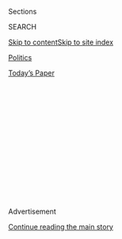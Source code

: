 <div id="app">

<div>

<div>

<div>

<div class="NYTAppHideMasthead css-1q2w90k e1suatyy0">

<div class="section css-ui9rw0 e1suatyy2">

<div class="css-eph4ug er09x8g0">

<div class="css-6n7j50">

</div>

<span class="css-1dv1kvn">Sections</span>

<div class="css-10488qs">

<span class="css-1dv1kvn">SEARCH</span>

</div>

[Skip to content](#site-content)[Skip to site
index](#site-index)

</div>

<div id="masthead-section-label" class="css-1wr3we4 eaxe0e00">

[Politics](https://www.nytimes3xbfgragh.onion/section/politics)

</div>

<div class="css-10698na e1huz5gh0">

</div>

</div>

<div id="masthead-bar-one" class="section hasLinks css-15hmgas e1csuq9d3">

<div class="css-uqyvli e1csuq9d0">

</div>

<div class="css-1uqjmks e1csuq9d1">

</div>

<div class="css-9e9ivx">

[](https://myaccount.nytimes3xbfgragh.onion/auth/login?response_type=cookie&client_id=vi)

</div>

<div class="css-1bvtpon e1csuq9d2">

[Today’s
Paper](https://www.nytimes3xbfgragh.onion/section/todayspaper)

</div>

</div>

</div>

</div>

<div data-aria-hidden="false">

<div id="site-content" data-role="main">

<div>

<div class="css-1aor85t" style="opacity:0.000000001;z-index:-1;visibility:hidden">

<div class="css-1hqnpie">

<div class="css-epjblv">

<span class="css-17xtcya">[Politics](/section/politics)</span><span class="css-x15j1o">|</span><span class="css-fwqvlz">The
F.B.I. Pledged to Keep a Source Anonymous. Trump Allies Aided His
Unmasking.</span>

</div>

<div class="css-k008qs">

<div class="css-1iwv8en">

<span class="css-18z7m18"></span>

<div>

</div>

</div>

<span class="css-1n6z4y">https://nyti.ms/2WU7EjD</span>

<div class="css-1705lsu">

<div class="css-4xjgmj">

<div class="css-4skfbu" data-role="toolbar" data-aria-label="Social Media Share buttons, Save button, and Comments Panel with current comment count" data-testid="share-tools">

  - 
  - 
  - 
  - 
    
    <div class="css-6n7j50">
    
    </div>

  - 

</div>

</div>

</div>

</div>

</div>

</div>

<div class="css-13pd83m">

</div>

<div id="top-wrapper" class="css-1sy8kpn">

<div id="top-slug" class="css-l9onyx">

Advertisement

</div>

[Continue reading the main
story](#after-top)

<div class="ad top-wrapper" style="text-align:center;height:100%;display:block;min-height:250px">

<div id="top" class="place-ad" data-position="top" data-size-key="top">

</div>

</div>

<div id="after-top">

</div>

</div>

<div>

<div id="sponsor-wrapper" class="css-1hyfx7x">

<div id="sponsor-slug" class="css-19vbshk">

Supported by

</div>

[Continue reading the main
story](#after-sponsor)

<div id="sponsor" class="ad sponsor-wrapper" style="text-align:center;height:100%;display:block">

</div>

<div id="after-sponsor">

</div>

</div>

<div class="css-186x18t">

</div>

<div class="css-1vkm6nb ehdk2mb0">

# The F.B.I. Pledged to Keep a Source Anonymous. Trump Allies Aided His Unmasking.

</div>

After a Russia expert who had collected research on Donald Trump for a
disputed dossier agreed to tell the F.B.I. what he knew about it, law
enforcement officials declassified a road map to identifying him.

<div class="css-79elbk" data-testid="photoviewer-wrapper">

<div class="css-z3e15g" data-testid="photoviewer-wrapper-hidden">

</div>

<div class="css-1a48zt4 ehw59r15" data-testid="photoviewer-children">

![<span class="css-16f3y1r e13ogyst0" data-aria-hidden="true">The
Justice Department has said that Attorney General William P. Barr
determined that declassifying a report about F.B.I. interview was in the
public
interest.</span><span class="css-cnj6d5 e1z0qqy90" itemprop="copyrightHolder"><span class="css-1ly73wi e1tej78p0">Credit...</span><span><span>Doug
Mills/The New York
Times</span></span></span>](https://static01.graylady3jvrrxbe.onion/images/2020/07/23/us/politics/23dc-fbi1/merlin_174843396_504052f0-7a46-4160-a442-09f3ac47eb82-articleLarge.jpg?quality=75&auto=webp&disable=upscale)

</div>

</div>

<div class="css-18e8msd">

<div class="css-pdw9fk epjyd6m0">

<div class="css-1txwxcy ey68jwv0" data-aria-hidden="true">

[![Adam
Goldman](https://static01.graylady3jvrrxbe.onion/images/2018/07/12/multimedia/author-adam-goldman/author-adam-goldman-thumbLarge.png
"Adam Goldman")](https://www.nytimes3xbfgragh.onion/by/adam-goldman)[![Charlie
Savage](https://static01.graylady3jvrrxbe.onion/images/2018/06/12/multimedia/author-charlie-savage/author-charlie-savage-thumbLarge-v2.png
"Charlie Savage")](https://www.nytimes3xbfgragh.onion/by/charlie-savage)

</div>

<div class="css-1baulvz">

By [<span class="css-1baulvz" itemprop="name">Adam
Goldman</span>](https://www.nytimes3xbfgragh.onion/by/adam-goldman) and
[<span class="css-1baulvz last-byline" itemprop="name">Charlie
Savage</span>](https://www.nytimes3xbfgragh.onion/by/charlie-savage)

</div>

</div>

  - July 25,
    2020

  - 
    
    <div class="css-4xjgmj">
    
    <div class="css-d8bdto" data-role="toolbar" data-aria-label="Social Media Share buttons, Save button, and Comments Panel with current comment count" data-testid="share-tools">
    
      - 
      - 
      - 
      - 
        
        <div class="css-6n7j50">
        
        </div>
    
      - 
    
    </div>
    
    </div>

</div>

</div>

<div class="section meteredContent css-1r7ky0e" name="articleBody" itemprop="articleBody">

<div class="css-1fanzo5 StoryBodyCompanionColumn">

<div class="css-53u6y8">

WASHINGTON — Not long after [the early 2017 publication of a notorious
dossier about President
Trump](https://www.nytimes3xbfgragh.onion/2017/01/11/us/politics/donald-trump-russia-intelligence.html)
jolted Washington, an expert in Russian politics told the F.B.I. he had
been one of its key sources, drawing on his contacts to deliver
information that would make up some of the most salacious and unproven
assertions in the document.

The F.B.I. had approached the expert, a man named Igor Danchenko, as it
vetted the dossier’s claims. He agreed to tell investigators what he
knew with an important condition, people familiar with the matter said —
that the F.B.I. keep his identity secret so he could protect himself,
his sources and his family and friends in Russia.

But his hope of remaining anonymous evaporated last week after Attorney
General William P. Barr directed the F.B.I. to declassify [a redacted
report about its three-day interview of Mr. Danchenko
in 2017](https://www.judiciary.senate.gov/imo/media/doc/February%209,%202017%20Electronic%20Communication.pdf)
and hand it over to Senator Lindsey Graham, Republican of South Carolina
and chairman of the Senate Judiciary Committee. Mr. Graham promptly
[made the interview summary public while calling the entire Russia
investigation
“corrupt.”](https://www.judiciary.senate.gov/press/rep/releases/judiciary-committee-releases-declassified-documents-that-substantially-undercut-steele-dossier-page-fisa-warrants)

The report blacked out Mr. Danchenko’s name and other identifying
information. But within two days, a post on a newly created blog
[entitled “I Found the Primary
Subsource”](https://ifoundthepss.blogspot.com/) identified him, citing
clues left visible in the F.B.I. document. A [pseudonymous Twitter
account](https://twitter.com/Hmmm57474203) created in May then promoted
the existence of the blog. And the next day, RT, the Kremlin-owned,
English-language news and propaganda outlet, [published an article
amplifying Mr. Danchenko’s
identification](https://www.rt.com/usa/495342-russiagate-steele-dossier-source/).

</div>

</div>

<div class="css-1fanzo5 StoryBodyCompanionColumn">

<div class="css-53u6y8">

The decision by Justice Department and F.B.I. leaders to divulge such a
report was highly unusual and created the risk it would help identify a
person who had confidentially provided information to agents, even if
officials did not intend to provide such a road map. The move comes at a
time when Mr. Barr, who is to testify before lawmakers on Tuesday, has
repeatedly been accused of abusing his powers to help Mr. Trump
politically.

Former law enforcement officials said the outing will make it harder for
F.B.I. agents to gain the trust of people they need to cooperate in
future and unrelated investigations.

“These things have to remain very closely held because you put witnesses
at risk,” said James W. McJunkin, a former F.B.I. assistant director for
counterterrorism. “To release sensitive information unnecessarily that
could jeopardize someone’s life is egregious.”

A lawyer for Mr. Danchenko, Mark E. Schamel, said that because his
client’s name had already been exposed, he would not ask The New York
Times to withhold it. He acknowledged that “Igor Danchenko has been
identified as one of the sources who provided data and analysis” to
Christopher Steele, the British former spy who compiled the dossier and
whose last name has become shorthand for it.

Mr. Danchenko’s identity is noteworthy because it further calls into
question the credibility of the dossier. By turning to Mr. Danchenko as
his primary source to gather possible dirt on Mr. Trump involving
Russia, Mr. Steele was relying not on someone with a history of working
with Russian intelligence operatives or bringing to light their covert
activities but instead a researcher focused on analyzing business and
political risks in Russia.

</div>

</div>

<div class="css-1fanzo5 StoryBodyCompanionColumn">

<div class="css-53u6y8">

Spokespeople at both the F.B.I. and the Justice Department declined to
comment. An email sent to an address listed on the blog was not
returned.

Mr. Trump’s supporters on Capitol Hill have long sought access to
Justice Department and F.B.I. documents about the Russia investigation.
The F.B.I. director, Christopher A. Wray, told lawmakers [in
late 2017](https://hankjohnson.house.gov/media-center/press-releases/rep-johnson-questions-fbi-director-judiciary-hearing)
that the bureau was wary of turning over records related to its effort
to verify the Steele dossier to Congress. “We are dealing with very,
very dicey questions of sources and methods, which is the lifeblood of
foreign intelligence and our liaison relationships with our foreign
partners,” he said.

But since his confirmation early last year, Mr. Barr and other Trump
appointees have approved a wave of extraordinary declassifications that
the president’s allies, including Mr. Graham, have used to attack the
Russia inquiry.

Mr. Graham said he had asked the F.B.I. to declassify the interview
report after it was described in an inspector general report last year
because he wanted the public to read it. He stressed that he did not
know the identity of Mr. Steele’s source and said he did not know
whether the F.B.I. released identifying information it should have
protected, saying the bureau had appeared to be “painstaking” in
redacting such details.

“I don’t know how he was exposed,” Mr. Graham said in an interview on
Friday. “I didn’t see anything in the memo exposing who he was. I mean,
you can believe these websites if you want to — I don’t know. I know
this: It’s important for the country to understand what happened here.”

In addition to their political implications, the documents have at times
revealed the closely held secrets that Mr. Wray feared jeopardizing:
sources of information and the methods used for gathering it.

</div>

</div>

<div class="css-79elbk" data-testid="photoviewer-wrapper">

<div class="css-z3e15g" data-testid="photoviewer-wrapper-hidden">

</div>

<div class="css-1a48zt4 ehw59r15" data-testid="photoviewer-children">

![<span class="css-16f3y1r e13ogyst0" data-aria-hidden="true">The
F.B.I.’s headquarters in Washington. The disclosures will make it
harder for F.B.I. agents to gain the trust of potential sources, former
law enforcement officials
said.</span><span class="css-cnj6d5 e1z0qqy90" itemprop="copyrightHolder"><span class="css-1ly73wi e1tej78p0">Credit...</span><span>Anna
Moneymaker/The New York
Times</span></span>](https://static01.graylady3jvrrxbe.onion/images/2020/07/23/us/politics/23dc-fbi2/merlin_172896705_fda5852f-6152-44af-82c0-9d2eb7449d06-articleLarge.jpg?quality=75&auto=webp&disable=upscale)

</div>

</div>

<div class="css-1fanzo5 StoryBodyCompanionColumn">

<div class="css-53u6y8">

[Transcripts of
recordings](https://www.judiciary.senate.gov/imo/media/doc/2020-04-24%20Submission%20SJC%20SSCI.pdf)
released in April resulted in [the identification of a confidential
F.B.I.
informant](https://dailycaller.com/2020/05/06/george-papadopoulos-fbi-informant-transcript/)
who had agree to wear a wire when talking to George Papadopoulos, a
former Trump adviser who was convicted of lying to the F.B.I. Other
[released
transcripts](https://int.graylady3jvrrxbe.onion/data/documenthelper/6976-flynn-kislyak-transcripts/cd9e96e708a9b0c8ba58/optimized/full.pdf#page=1)
of a Russian diplomat’s conversations with former national security
adviser Michael T. Flynn [revealed that the bureau was able to monitor
the phone
line](https://www.nytimes3xbfgragh.onion/2020/05/29/us/politics/flynn-russian-ambassador-transcripts.html)of
the Russian Embassy in Washington even before a call connected with Mr.
Flynn’s voice mail.

</div>

</div>

<div class="css-1fanzo5 StoryBodyCompanionColumn">

<div class="css-53u6y8">

The unmaskings from the release of the F.B.I. report have already
spiraled beyond Mr. Danchenko. Building on the knowledge of his
identity, another Twitter user
[named](https://twitter.com/FOOL_NELSON/status/1285347075048251392) a
likely source for Mr. Danchenko. Online sleuths were trying to identify
others from his network who were cited but not named in the Steele
dossier.

The release of Mr. Danchenko’s interview summary likely put him and
other sources in Russia’s sights, said Senator Mark Warner of Virginia,
the top Democrat on the Senate Intelligence Committee.

“Under Attorney General Barr, the levers of the Department of Justice
continue to be weaponized in defense of the president’s political
agenda, even at the expense of national security,” said Mr. Warner, who
did not confirm that Mr. Danchenko was Mr. Steele’s primary source or
discuss his committee’s own investigation into Russian election
interference. “I’m deeply concerned by this release. There is no doubt
that the Russians are poring over it to see if they can identify this
individual or other sources.”

Mr. Danchenko also cooperated with the intelligence committee on
condition of confidentiality, according to two people familiar with its
investigation.

Some posts on the blog that revealed Mr. Danchenko’s name are dated
before Mr. Graham released the interview report, but the Twitter user
who promoted the blog said he or she had backdated the posts to change
their order.

Born in Ukraine, Mr. Danchenko, 42, is a Russian-trained lawyer who
earned degrees at the University of Louisville and Georgetown
University, according to LinkedIn. He was a senior research analyst from
2005 to 2010 at the Brookings Institution, where he co-wrote a research
paper showing that, as a student, President Vladimir V. Putin of Russia
[appeared to have plagiarized part of his
dissertation](https://www.washingtonpost.com/news/answer-sheet/wp/2014/03/18/russias-plagiarism-problem-even-putin-has-done-it/).

</div>

</div>

<div class="css-1fanzo5 StoryBodyCompanionColumn">

<div class="css-53u6y8">

According to his interview with the F.B.I., Mr. Steele contacted Mr.
Danchenko around March 2016 and assigned him to ask people he knew in
Russia and Ukraine about connections, including any ties to corruption,
between a pro-Russian government in Ukraine and the veteran Republican
strategist Paul Manafort. Mr. Steele did not explain why, but Mr.
Manafort joined the Trump campaign around that time and was later
promoted to its chairman. He [was
convicted](https://www.nytimes3xbfgragh.onion/2019/03/13/us/politics/paul-manafort-sentencing.html)
in 2018 of tax and bank fraud and other charges that grew out of the
Russia investigation.

Mr. Steele later expanded Mr. Danchenko’s assignment to look for any
compromising information about Mr. Trump.

By Jan. 13, 2017, the F.B.I. had identified Mr. Danchenko, who soon
agreed to answer investigators’ questions in exchange [for
immunity.](https://www.justice.gov/archives/jm/criminal-resource-manual-719-informal-immunity-distinguished-formal-immunity)

The F.B.I. told a court it found Mr. Danchenko “truthful and
cooperative,” according to the report by the Justice Department
inspector general, Michael E. Horowitz, although a supervisory F.B.I.
intelligence analyst said Mr. Danchenko may have minimized aspects of
what he told Mr. Steele.

Mr. Graham said he wanted the public to be able to see for itself how
the interview report “clearly shows that the dossier was not reliable
and they continued to use it anyway.”

Mr. Danchenko did nothing wrong in accepting a paid assignment to gather
allegations about Mr. Trump’s ties to Russia and conveying them to Mr.
Steele’s research firm, Orbis Business Intelligence, said Mr. Schamel,
who attended his client’s F.B.I. debriefings but whose name was redacted
from the report about them.

“Mr. Danchenko is a highly respected senior research analyst; he is
neither an author nor editor for any of the final reports produced by
Orbis,” Mr. Schamel said. “Mr. Danchenko stands by his data analysis and
research and will leave it to others to evaluate and interpret any
broader story with regard to Orbis’s final report.”

</div>

</div>

<div class="css-1fanzo5 StoryBodyCompanionColumn">

<div class="css-53u6y8">

The Steele dossier was deeply flawed. For example, it included a claim
that Mr. Trump’s former lawyer Michael D. Cohen had met with a Russian
intelligence officer in Prague to discuss collusion with the campaign.
The report by the special counsel who took over the Russia
investigation, Robert S. Mueller III, [found that Mr. Cohen never
traveled to
Prague](https://www.nytimes3xbfgragh.onion/interactive/2019/04/18/us/politics/mueller-report-document.html#g-page-351).

And Mr. Danchenko’s statements to the F.B.I. contradicted parts of the
dossier, suggesting that Mr. Steele may have exaggerated the soundness
of other allegations, making what Mr. Danchenko portrayed as rumor and
speculation sound more solid.

The Steele dossier played no role in the F.B.I.’s opening of the Russia
investigation in July 2016, and Mr. Mueller did not rely on it for his
report.

But its flaws have taken on outsized political significance, as Mr.
Trump’s allies have sought to conflate it with the larger effort to
understand Russia’s covert efforts to tilt the 2016 election in his
favor and whether any Trump campaign associates conspired in that
effort. Mr. Mueller laid out extensive details about Russia’s covert
operation and contacts with Trump campaign associates, but found
insufficient evidence to bring any conspiracy charges.

The dossier did play an important role in a narrow part of the F.B.I.’s
early Russia investigation: the wiretapping of Carter Page, a former
Trump campaign adviser with close ties to Russian officials, which began
in October 2016 and was extended three times in 2017. The Justice
Department’s applications for court orders authorizing the wiretap
relied in part on information from the dossier in making the case that
investigators had reason to believe that Mr. Page might be working with
Russians.

Mr. Page was never charged, and Mr. Mueller’s report only briefly
discussed him. Mr. Horowitz scathingly portrayed the wiretap
applications as riddled with errors and omissions.

Mr. Danchenko provided information to Mr. Steele that figured into one
of the biggest flaws with those applications. Mr. Horowitz first brought
to public light that when the F.B.I. interviewed Mr. Steele’s primary
source — who turned out to be Mr. Danchenko — his account was
inconsistent with important aspects of the dossier.

</div>

</div>

<div class="css-1fanzo5 StoryBodyCompanionColumn">

<div class="css-53u6y8">

But law enforcement officials recycled the same language derived from
the dossier in their final two applications for court orders to continue
wiretapping Mr. Page. They also told a court they had spoken to Mr.
Steele’s primary source but without revealing that his statements raised
questions about the dossier’s credibility, which Mr. Horowitz said was
misleading.

After the inspector general report, the F.B.I. conceded to the court
that it should not have sought the last two renewals.

The disclosure of Mr. Danchenko’s identity — which the inspector general
report concealed — also brought into focus another questionable
statement in the wiretap applications. Mr. Horowitz wrote that the last
two applications described Mr. Steele’s source as “Russian-based.”
Though Mr. Danchenko visited Moscow while gathering information for Mr.
Steele, he lives in the United States.

A criminal prosecutor appointed by Mr. Barr to scrutinize the Russia
investigation, John H. Durham, the U.S. attorney in Connecticut, has
also focused on the dossier and asked questions about Mr. Danchenko,
according to people familiar with aspects of his inquiry. Mr. Schamel
said he had not been contacted by Mr. Durham or his investigators.

Nicholas Fandos contributed reporting.

</div>

</div>

<div>

</div>

</div>

<div>

</div>

<div>

</div>

<div>

</div>

<div>

<div id="bottom-wrapper" class="css-1ede5it">

<div id="bottom-slug" class="css-l9onyx">

Advertisement

</div>

[Continue reading the main
story](#after-bottom)

<div id="bottom" class="ad bottom-wrapper" style="text-align:center;height:100%;display:block;min-height:90px">

</div>

<div id="after-bottom">

</div>

</div>

</div>

</div>

</div>

## Site Index

<div>

</div>

## Site Information Navigation

  - [© <span>2020</span> <span>The New York Times
    Company</span>](https://help.nytimes3xbfgragh.onion/hc/en-us/articles/115014792127-Copyright-notice)

<!-- end list -->

  - [NYTCo](https://www.nytco.com/)
  - [Contact
    Us](https://help.nytimes3xbfgragh.onion/hc/en-us/articles/115015385887-Contact-Us)
  - [Work with us](https://www.nytco.com/careers/)
  - [Advertise](https://nytmediakit.com/)
  - [T Brand Studio](http://www.tbrandstudio.com/)
  - [Your Ad
    Choices](https://www.nytimes3xbfgragh.onion/privacy/cookie-policy#how-do-i-manage-trackers)
  - [Privacy](https://www.nytimes3xbfgragh.onion/privacy)
  - [Terms of
    Service](https://help.nytimes3xbfgragh.onion/hc/en-us/articles/115014893428-Terms-of-service)
  - [Terms of
    Sale](https://help.nytimes3xbfgragh.onion/hc/en-us/articles/115014893968-Terms-of-sale)
  - [Site
    Map](https://spiderbites.nytimes3xbfgragh.onion)
  - [Help](https://help.nytimes3xbfgragh.onion/hc/en-us)
  - [Subscriptions](https://www.nytimes3xbfgragh.onion/subscription?campaignId=37WXW)

</div>

</div>

</div>

</div>
